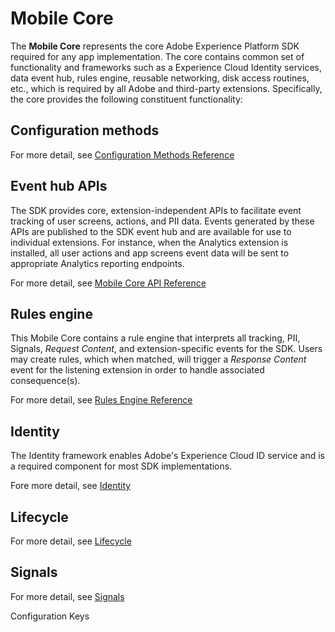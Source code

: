 # Mobile Core

The **Mobile Core** represents the core Adobe Experience Platform SDK required for any app implementation. The core contains common set of functionality and frameworks such as a Experience Cloud Identity services, data event hub, rules engine, reusable networking, disk access routines, etc., which is required by all Adobe and third-party extensions. Specifically, the core provides the following constituent functionality:

## Configuration methods

For more detail, see [Configuration Methods Reference](configuration-reference.md)

## Event hub APIs

The SDK provides core, extension-independent APIs to facilitate event tracking of user screens, actions, and PII data. Events generated by these APIs are published to the SDK event hub and are available for use to individual extensions.  For instance, when the Analytics extension is installed, all user actions and app screens event data will be sent to appropriate Analytics reporting endpoints.

For more detail, see [Mobile Core API Reference](mobile-core-api-reference.md)

## Rules engine

This Mobile Core contains a rule engine that interprets all tracking, PII, Signals, _Request Content_, and extension-specific events for the SDK. Users may create rules, which when matched, will trigger a _Response Content_ event for the listening extension in order to handle associated consequence\(s\).

For more detail, see [Rules Engine Reference](rules-engine-reference.md)

## Identity

The Identity framework enables Adobe's Experience Cloud ID service and is a required component for most SDK implementations.

Fore more detail, see [Identity](identity/)

## Lifecycle

For more detail, see [Lifecycle](lifecycle/)

## Signals

For more detail, see [Signals](signals/)

Configuration Keys







